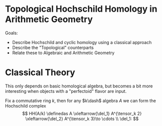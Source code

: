 # Topological Hochschild Homology  in Arithmetic Geometry

Goals:
- Describe Hochschild and cyclic homology using a classical approach
- Describe the "Topological" counterparts
- Relate these to Algebraic and Arithmetic Geometry

# Classical Theory

This only depends on basic homological algebra, but becomes a bit more interesting when objects with a "perfectoid" flavor are input.

Fix a commutative ring $k$, then for any $k\dash$ algebra $A$ we can form the Hochschild complex
$$
HH(A/k) \definedas A \xleftarrow{\del_1} A^{\tensor_k 2} \xleftarrow{\del_2} A^{\tensor_k 3}\to \cdots \\
\del_1: 
$$